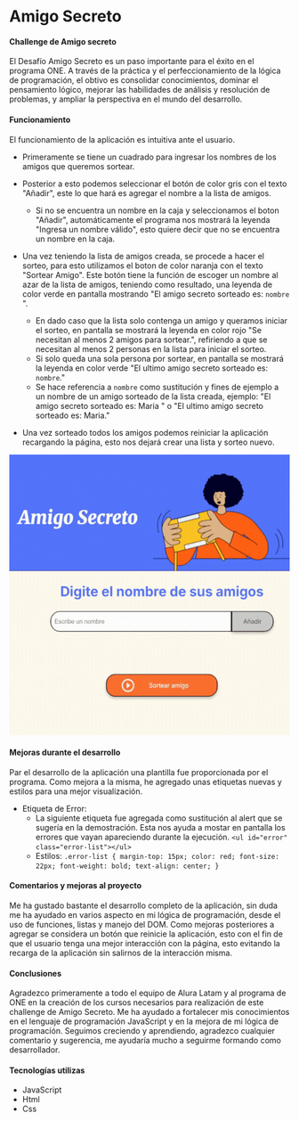# Amigo Secreto

<h4>Challenge de Amigo secreto </h4> 

El Desafío Amigo Secreto es un paso importante para el éxito en el programa ONE. A través de la práctica y el perfeccionamiento de la lógica de programación, el obtivo es  consolidar conocimientos, dominar el pensamiento lógico, mejorar las habilidades de análisis y resolución de problemas, y ampliar la perspectiva en el mundo del desarrollo.

<h4>Funcionamiento</h4>
El funcionamiento de la aplicación es intuitiva ante el usuario.

* Primeramente se tiene un cuadrado para ingresar los nombres de los amigos que queremos sortear.

* Posterior a esto podemos seleccionar el botón de color gris con el texto "Añadir", este lo que hará es agregar el nombre a la lista de amigos.
    * Si no se encuentra un nombre en la caja y seleccionamos el boton "Añadir", automáticamente el programa nos mostrará la leyenda "Ingresa un nombre válido", esto quiere decir que no se encuentra un nombre en la caja.


* Una vez teniendo la lista de amigos creada, se procede a hacer el sorteo, para esto utilizamos el boton de color naranja con el texto "Sortear Amigo". Este botón tiene la función de escoger un nombre al azar de la lista de amigos, teniendo como resultado, una leyenda de color verde en pantalla mostrando "El amigo secreto sorteado es: `nombre` ".
    * En dado caso que la lista solo contenga un amigo y queramos iniciar el sorteo, en pantalla se mostrará la leyenda en color rojo "Se necesitan al menos 2 amigos para sortear.", refiriendo a que se necesitan al menos 2 personas en la lista para iniciar el sorteo.
    * Si solo queda una sola persona por sortear, en pantalla se mostrará la leyenda en color verde "El ultimo amigo secreto sorteado es: `nombre`."
    * Se hace referencia a `nombre` como sustitución y fines de ejemplo a un nombre de un amigo sorteado de la lista creada, ejemplo: "El amigo secreto sorteado es: Maria " o "El ultimo amigo secreto sorteado es: Maria."
* Una vez sorteado todos los amigos podemos reiniciar la aplicación recargando la página, esto nos dejará crear una lista y sorteo nuevo.

<img src="./assets/amigo-secreto-app.gif">

<h4>Mejoras durante el desarrollo</h4>
Par el desarrollo de la aplicación una plantilla fue proporcionada por el programa. Como mejora a la misma, he agregado unas etiquetas nuevas y estilos para una mejor visualización.

*  Etiqueta de Error:
    * La siguiente etiqueta fue agregada como sustitución al alert que se sugería en la demostración. Esta nos ayuda a mostar en pantalla los errores que vayan apareciendo durante la ejecución.
    `<ul id="error" class="error-list"></ul>`
    * Estilos:
    `.error-list {
    margin-top: 15px;
    color: red;
    font-size: 22px;
    font-weight: bold;
    text-align: center;
    }`

<h4>Comentarios y mejoras al proyecto</h4>

Me ha gustado bastante el desarrollo completo de la aplicación, sin duda me ha ayudado en varios aspecto en mi lógica de programación, desde el uso de funciones, listas y manejo del DOM.
Como mejoras posteriores a agregar se considera un botón que reinicie la aplicación, esto con el fin de que el usuario tenga una mejor interacción con la página, esto evitando la recarga de la aplicación sin salirnos de la interacción misma.

<h4>Conclusiones</h4>
Agradezco primeramente a todo el equipo de Alura Latam y al programa de ONE en la creación de los cursos necesarios para realización de este challenge de Amigo Secreto. Me ha ayudado a fortalecer mis conocimientos en el lenguaje de programación JavaScript y en la mejora de mi lógica de programacíón. Seguimos creciendo y aprendiendo, agradezco cualquier comentario y sugerencia, me ayudaría mucho a seguirme formando como desarrollador.

<h4>Tecnologías utilizas</h4>

- JavaScript
- Html
- Css